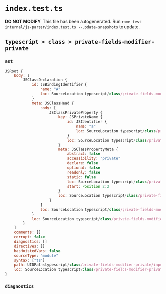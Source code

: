 # `index.test.ts`

**DO NOT MODIFY**. This file has been autogenerated. Run `rome test internal/js-parser/index.test.ts --update-snapshots` to update.

## `typescript > class > private-fields-modifier-private`

### `ast`

```javascript
JSRoot {
	body: [
		JSClassDeclaration {
			id: JSBindingIdentifier {
				name: "A"
				loc: SourceLocation typescript/class/private-fields-modifier-private/input.ts 1:6-1:7 (A)
			}
			meta: JSClassHead {
				body: [
					JSClassPrivateProperty {
						key: JSPrivateName {
							id: JSIdentifier {
								name: "a"
								loc: SourceLocation typescript/class/private-fields-modifier-private/input.ts 2:11-2:12 (a)
							}
							loc: SourceLocation typescript/class/private-fields-modifier-private/input.ts 2:10-2:12
						}
						meta: JSClassPropertyMeta {
							abstract: false
							accessibility: "private"
							declare: false
							optional: false
							readonly: false
							static: false
							loc: SourceLocation typescript/class/private-fields-modifier-private/input.ts 2:2-2:12
							start: Position 2:2
						}
						loc: SourceLocation typescript/class/private-fields-modifier-private/input.ts 2:2-2:13
					}
				]
				loc: SourceLocation typescript/class/private-fields-modifier-private/input.ts 1:0-3:1
			}
			loc: SourceLocation typescript/class/private-fields-modifier-private/input.ts 1:0-3:1
		}
	]
	comments: []
	corrupt: false
	diagnostics: []
	directives: []
	hasHoistedVars: false
	sourceType: "module"
	syntax: ["ts"]
	path: UIDPath<typescript/class/private-fields-modifier-private/input.ts>
	loc: SourceLocation typescript/class/private-fields-modifier-private/input.ts 1:0-4:0
}
```

### `diagnostics`

```

```
